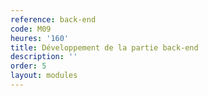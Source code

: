 ```yaml
---
reference: back-end
code: M09
heures: '160'
title: Développement de la partie back-end
description: ''
order: 5
layout: modules
---
```

